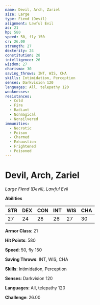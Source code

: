 ```yaml
---
name: Devil, Arch, Zariel
size: Large
type: Fiend (Devil)
alignment: Lawful Evil
ac: 21
hp: 580
speed: 50, fly 150
cr: 26.00
strength: 27
dexterity: 24
constitution: 28
intelligence: 26
wisdom: 27
charisma: 30
saving_throws: INT, WIS, CHA
skills: Intimidation, Perception
senses: Darkvision 120
languages: All, telepathy 120
weaknesses:
resistances:
  - Cold
  - Fire
  - Radiant
  - Nonmagical
  - Nonsilvered
immunities:
  - Necrotic
  - Poison
  - Charmed
  - Exhaustion
  - Frightened
  - Poisoned
---
```


# Devil, Arch, Zariel

*Large Fiend (Devil), Lawful Evil*

**Abilities**

| STR | DEX | CON | INT | WIS | CHA |
| --- | --- | --- | --- | --- | --- |
| 27 | 24 | 28 | 26 | 27 | 30 |

**Armor Class**: 21

**Hit Points**: 580

**Speed**: 50, fly 150

**Saving Throws**: INT, WIS, CHA

**Skills**: Intimidation, Perception

**Senses**: Darkvision 120

**Languages**: All, telepathy 120

**Challenge**: 26.00

